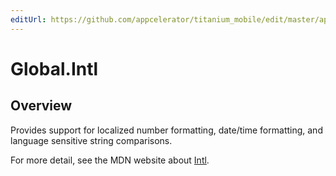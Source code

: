 ```yaml
---
editUrl: https://github.com/appcelerator/titanium_mobile/edit/master/apidoc/Global/Intl/Intl.yml
---
```

# Global.Intl

<TypeHeader/>

## Overview

Provides support for localized number formatting, date/time formatting,
and language sensitive string comparisons.

For more detail, see the MDN website about
[Intl](https://developer.mozilla.org/docs/Web/JavaScript/Reference/Global_Objects/Intl).

<ApiDocs/>
